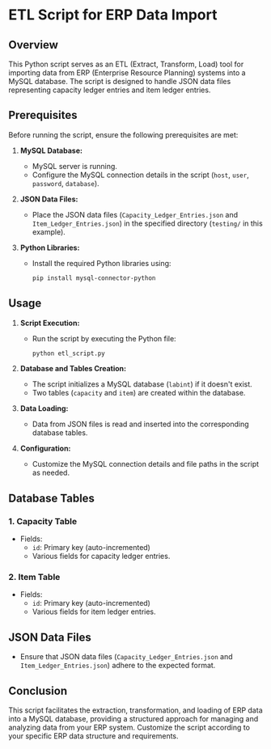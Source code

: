 # ETL Script for ERP Data Import

## Overview
This Python script serves as an ETL (Extract, Transform, Load) tool for importing data from ERP (Enterprise Resource Planning) systems into a MySQL database. The script is designed to handle JSON data files representing capacity ledger entries and item ledger entries.

## Prerequisites
Before running the script, ensure the following prerequisites are met:

1. **MySQL Database:**
   - MySQL server is running.
   - Configure the MySQL connection details in the script (`host`, `user`, `password`, `database`).

2. **JSON Data Files:**
   - Place the JSON data files (`Capacity_Ledger_Entries.json` and `Item_Ledger_Entries.json`) in the specified directory (`testing/` in this example).

3. **Python Libraries:**
   - Install the required Python libraries using:
     ```bash
     pip install mysql-connector-python
     ```

## Usage

1. **Script Execution:**
   - Run the script by executing the Python file:
     ```bash
     python etl_script.py
     ```
2. **Database and Tables Creation:**
   - The script initializes a MySQL database (`labint`) if it doesn't exist.
   - Two tables (`capacity` and `item`) are created within the database.

3. **Data Loading:**
   - Data from JSON files is read and inserted into the corresponding database tables.

4. **Configuration:**
   - Customize the MySQL connection details and file paths in the script as needed.

## Database Tables

### 1. Capacity Table
   - Fields:
     - `id`: Primary key (auto-incremented)
     - Various fields for capacity ledger entries.

### 2. Item Table
   - Fields:
     - `id`: Primary key (auto-incremented)
     - Various fields for item ledger entries.

## JSON Data Files
   - Ensure that JSON data files (`Capacity_Ledger_Entries.json` and `Item_Ledger_Entries.json`) adhere to the expected format.

## Conclusion
This script facilitates the extraction, transformation, and loading of ERP data into a MySQL database, providing a structured approach for managing and analyzing data from your ERP system. Customize the script according to your specific ERP data structure and requirements.
